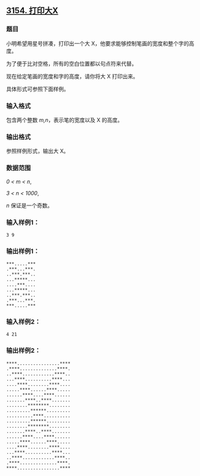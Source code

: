 ## [3154. 打印大X](https://www.acwing.com/problem/content/3157/)

### 题目

小明希望用星号拼凑，打印出一个大 X，他要求能够控制笔画的宽度和整个字的高度。

为了便于比对空格，所有的空白位置都以句点符来代替。

现在给定笔画的宽度和字的高度，请你将大 X 打印出来。

具体形式可参照下面样例。

### 输入格式

包含两个整数 *m,n*，表示笔的宽度以及 X 的高度。

### 输出格式

参照样例形式，输出大 X。

### 数据范围

*0 < m < n*,

*3 < n < 1000*,

*n* 保证是一个奇数。

### 输入样例1：

```
3 9
```

### 输出样例1：

```
***.....***
.***...***.
..***.***..
...*****...
....***....
...*****...
..***.***..
.***...***.
***.....***
```

### 输入样例2：

```
4 21
```

### 输出样例2：

```
****................****
.****..............****.
..****............****..
...****..........****...
....****........****....
.....****......****.....
......****....****......
.......****..****.......
........********........
.........******.........
..........****..........
.........******.........
........********........
.......****..****.......
......****....****......
.....****......****.....
....****........****....
...****..........****...
..****............****..
.****..............****.
****................****
```

